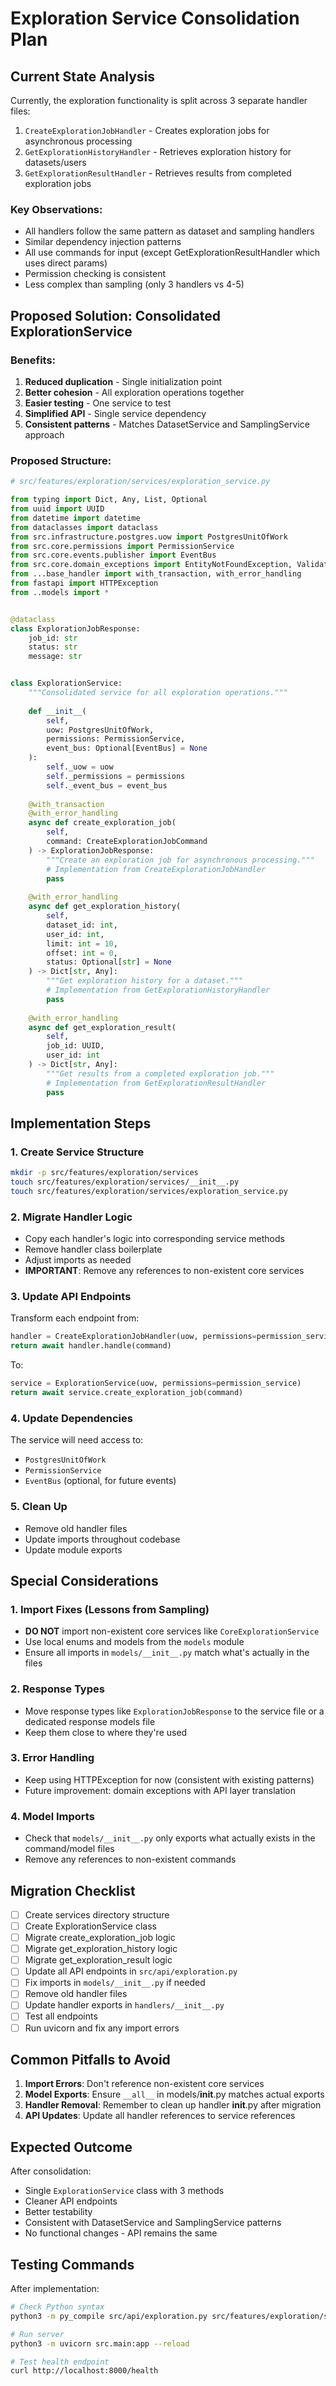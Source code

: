 # Exploration Service Consolidation Plan

## Current State Analysis

Currently, the exploration functionality is split across 3 separate handler files:
1. `CreateExplorationJobHandler` - Creates exploration jobs for asynchronous processing
2. `GetExplorationHistoryHandler` - Retrieves exploration history for datasets/users
3. `GetExplorationResultHandler` - Retrieves results from completed exploration jobs

### Key Observations:
- All handlers follow the same pattern as dataset and sampling handlers
- Similar dependency injection patterns
- All use commands for input (except GetExplorationResultHandler which uses direct params)
- Permission checking is consistent
- Less complex than sampling (only 3 handlers vs 4-5)

## Proposed Solution: Consolidated ExplorationService

### Benefits:
1. **Reduced duplication** - Single initialization point
2. **Better cohesion** - All exploration operations together
3. **Easier testing** - One service to test
4. **Simplified API** - Single service dependency
5. **Consistent patterns** - Matches DatasetService and SamplingService approach

### Proposed Structure:

```python
# src/features/exploration/services/exploration_service.py

from typing import Dict, Any, List, Optional
from uuid import UUID
from datetime import datetime
from dataclasses import dataclass
from src.infrastructure.postgres.uow import PostgresUnitOfWork
from src.core.permissions import PermissionService
from src.core.events.publisher import EventBus
from src.core.domain_exceptions import EntityNotFoundException, ValidationException
from ...base_handler import with_transaction, with_error_handling
from fastapi import HTTPException
from ..models import *


@dataclass
class ExplorationJobResponse:
    job_id: str
    status: str
    message: str


class ExplorationService:
    """Consolidated service for all exploration operations."""
    
    def __init__(
        self,
        uow: PostgresUnitOfWork,
        permissions: PermissionService,
        event_bus: Optional[EventBus] = None
    ):
        self._uow = uow
        self._permissions = permissions
        self._event_bus = event_bus
    
    @with_transaction
    @with_error_handling
    async def create_exploration_job(
        self,
        command: CreateExplorationJobCommand
    ) -> ExplorationJobResponse:
        """Create an exploration job for asynchronous processing."""
        # Implementation from CreateExplorationJobHandler
        pass
    
    @with_error_handling
    async def get_exploration_history(
        self,
        dataset_id: int,
        user_id: int,
        limit: int = 10,
        offset: int = 0,
        status: Optional[str] = None
    ) -> Dict[str, Any]:
        """Get exploration history for a dataset."""
        # Implementation from GetExplorationHistoryHandler
        pass
    
    @with_error_handling
    async def get_exploration_result(
        self,
        job_id: UUID,
        user_id: int
    ) -> Dict[str, Any]:
        """Get results from a completed exploration job."""
        # Implementation from GetExplorationResultHandler
        pass
```

## Implementation Steps

### 1. Create Service Structure
```bash
mkdir -p src/features/exploration/services
touch src/features/exploration/services/__init__.py
touch src/features/exploration/services/exploration_service.py
```

### 2. Migrate Handler Logic
- Copy each handler's logic into corresponding service methods
- Remove handler class boilerplate
- Adjust imports as needed
- **IMPORTANT**: Remove any references to non-existent core services

### 3. Update API Endpoints
Transform each endpoint from:
```python
handler = CreateExplorationJobHandler(uow, permissions=permission_service)
return await handler.handle(command)
```

To:
```python
service = ExplorationService(uow, permissions=permission_service)
return await service.create_exploration_job(command)
```

### 4. Update Dependencies
The service will need access to:
- `PostgresUnitOfWork` 
- `PermissionService`
- `EventBus` (optional, for future events)

### 5. Clean Up
- Remove old handler files
- Update imports throughout codebase
- Update module exports

## Special Considerations

### 1. Import Fixes (Lessons from Sampling)
- **DO NOT** import non-existent core services like `CoreExplorationService`
- Use local enums and models from the `models` module
- Ensure all imports in `models/__init__.py` match what's actually in the files

### 2. Response Types
- Move response types like `ExplorationJobResponse` to the service file or a dedicated response models file
- Keep them close to where they're used

### 3. Error Handling
- Keep using HTTPException for now (consistent with existing patterns)
- Future improvement: domain exceptions with API layer translation

### 4. Model Imports
- Check that `models/__init__.py` only exports what actually exists in the command/model files
- Remove any references to non-existent commands

## Migration Checklist

- [ ] Create services directory structure
- [ ] Create ExplorationService class
- [ ] Migrate create_exploration_job logic
- [ ] Migrate get_exploration_history logic
- [ ] Migrate get_exploration_result logic
- [ ] Update all API endpoints in `src/api/exploration.py`
- [ ] Fix imports in `models/__init__.py` if needed
- [ ] Remove old handler files
- [ ] Update handler exports in `handlers/__init__.py`
- [ ] Test all endpoints
- [ ] Run uvicorn and fix any import errors

## Common Pitfalls to Avoid

1. **Import Errors**: Don't reference non-existent core services
2. **Model Exports**: Ensure `__all__` in models/__init__.py matches actual exports
3. **Handler Removal**: Remember to clean up handler __init__.py after migration
4. **API Updates**: Update all handler references to service references

## Expected Outcome

After consolidation:
- Single `ExplorationService` class with 3 methods
- Cleaner API endpoints
- Better testability
- Consistent with DatasetService and SamplingService patterns
- No functional changes - API remains the same

## Testing Commands

After implementation:
```bash
# Check Python syntax
python3 -m py_compile src/api/exploration.py src/features/exploration/services/exploration_service.py

# Run server
python3 -m uvicorn src.main:app --reload

# Test health endpoint
curl http://localhost:8000/health
```